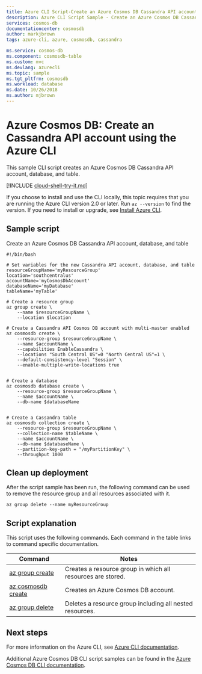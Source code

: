 ```yaml
---
title: Azure CLI Script-Create an Azure Cosmos DB Cassandra API account, database, and table | Microsoft Docs
description: Azure CLI Script Sample - Create an Azure Cosmos DB Cassandra API account, database, and table
services: cosmos-db
documentationcenter: cosmosdb
author: markjbrown
tags: azure-cli, azure, cosmosdb, cassandra

ms.service: cosmos-db
ms.component: cosmosdb-table
ms.custom: mvc
ms.devlang: azurecli
ms.topic: sample
ms.tgt_pltfrm: cosmosdb
ms.workload: database
ms.date: 10/26/2018
ms.author: mjbrown
---
```


# Azure Cosmos DB: Create an Cassandra API account using the Azure CLI

This sample CLI script creates an Azure Cosmos DB Cassandra API account, database, and table.

[!INCLUDE [cloud-shell-try-it.md](../../../includes/cloud-shell-try-it.md)]

If you choose to install and use the CLI locally, this topic requires that you are running the Azure CLI version 2.0 or later. Run `az --version` to find the version. If you need to install or upgrade, see [Install Azure CLI]( /cli/azure/install-azure-cli).

## Sample script

Create an Azure Cosmos DB Cassandra API account, database, and table

```azurecli-interactive
#!/bin/bash

# Set variables for the new Cassandra API account, database, and table
resourceGroupName='myResourceGroup'
location='southcentralus'
accountName='myCosmosDbAccount'
databaseName='myDatabase'
tableName='myTable'

# Create a resource group
az group create \
    --name $resourceGroupName \
    --location $location

# Create a Cassandra API Cosmos DB account with multi-master enabled
az cosmosdb create \
    --resource-group $resourceGroupName \
    --name $accountName \
    --capabilities EnableCassandra \
    --locations "South Central US"=0 "North Central US"=1 \
    --default-consistency-level "Session" \
    --enable-multiple-write-locations true


# Create a database
az cosmosdb database create \
    --resource-group $resourceGroupName \
    --name $accountName \
    --db-name $databaseName


# Create a Cassandra table
az cosmosdb collection create \
    --resource-group $resourceGroupName \
    --collection-name $tableName \
    --name $accountName \
    --db-name $databaseName \
    --partition-key-path = "/myPartitionKey" \
    --throughput 1000

```

## Clean up deployment

After the script sample has been run, the following command can be used to remove the resource group and all resources associated with it.

```azurecli-interactive
az group delete --name myResourceGroup
```

## Script explanation

This script uses the following commands. Each command in the table links to command specific documentation.

| Command | Notes |
|---|---|
| [az group create](/cli/azure/group#az-group-create) | Creates a resource group in which all resources are stored. |
| [az cosmosdb create](/cli/azure/cosmosdb#az-cosmosdb-create) | Creates an Azure Cosmos DB account. |
| [az group delete](/cli/azure/resource#az-resource-delete) | Deletes a resource group including all nested resources. |

## Next steps

For more information on the Azure CLI, see [Azure CLI documentation](https://docs.microsoft.com/cli/azure).

Additional Azure Cosmos DB CLI script samples can be found in the [Azure Cosmos DB CLI documentation](../cli-samples.md).
